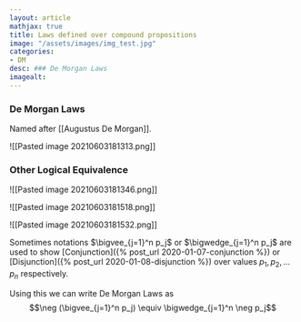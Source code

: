 ```yaml
---
layout: article
mathjax: true
title: Laws defined over compound propositions
image: "/assets/images/img_test.jpg"
categories:
- DM
desc: ### De Morgan Laws 
imagealt: 
---
```


### De Morgan Laws
Named after [[Augustus De Morgan]].

![[Pasted image 20210603181313.png]]

### Other Logical Equivalence
![[Pasted image 20210603181346.png]]

![[Pasted image 20210603181518.png]]

![[Pasted image 20210603181532.png]]

Sometimes notations $\bigvee_{j=1}^n p_j$ or $\bigwedge_{j=1}^n p_j$ are used to show [Conjunction]({% post_url 2020-01-07-conjunction %}) or [Disjunction]({% post_url 2020-01-08-disjunction %}) over values $p_1, p_2, \dots p_n$ respectively.


































































































































































































































































































































































Using this we can write De Morgan Laws as
$$\neg (\bigvee_{j=1}^n p_j) \equiv \bigwedge_{j=1}^n \neg p_j$$
































































































































































































































































































































































